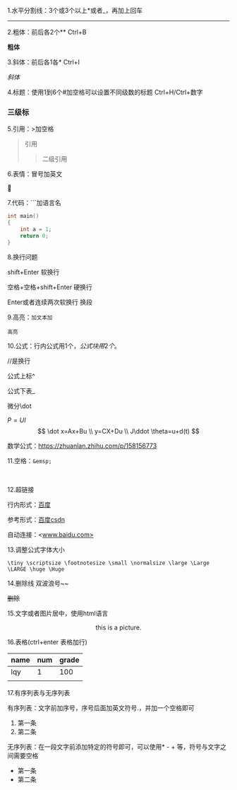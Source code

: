 1.水平分割线：3个或3个以上*或者_，再加上回车

***



2.粗体：前后各2个**		Ctrl+B

**粗体**



3.斜体：前后各1各*		Ctrl+I

*斜体*



4.标题：使用1到6个#加空格可以设置不同级数的标题		Ctrl+H/Ctrl+数字

###  三级标



5.引用：>加空格

> 引用
>
> > 二级引用



6.表情：冒号加英文

:horse:



7.代码：```加语言名

```c
int main()
{
    int a = 1;
    return 0;
}
```



8.换行问题

shift+Enter	软换行

空格+空格+shift+Enter		硬换行

Enter或者连续两次软换行		换段



9.高亮：`加文本加`

`高亮`

 

10.公式：行内公式用1个$，公式块用2个$。

//是换行

公式上标^

公式下表_

微分\dot

$P=UI$  
$$
\dot x=Ax+Bu	\\
y=CX+Du		\\
J\ddot \theta=u+d(t)
$$


数学公式：https://zhuanlan.zhihu.com/p/158156773

 11.空格：`&emsp;`

&emsp;



12.超链接

行内形式：[百度](www.baidu.com)

参考形式：[百度][1][csdn][csdn]

[1]:https://www.baidu.com
[csdn]:http://www.csdn.net

自动连接：<www.baidu.com>



13.调整公式字体大小

```
\tiny \scriptsize \footnotesize \small \normalsize \large \Large \LARGE \huge \Huge
```



14.删除线 双波浪号~~

~~删除~~



15.文字或者图片居中，使用html语言

<div align=center>
    this is a picture.
</div>

16.表格(ctrl+enter 表格加行)

| name | num  | grade |
| ---- | ---- | ----- |
| lqy  | 1    | 100   |
|      |      |       |

17.有序列表与无序列表

有序列表：文字前加序号，序号后面加英文符号.，并加一个空格即可

1. 第一条
2. 第二条

无序列表：在一段文字前添加特定的符号即可，可以使用* - + 等，符号与文字之间需要空格

+ 第一条
+ 第二条

